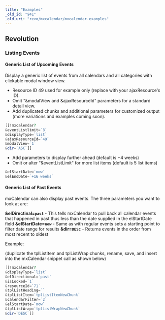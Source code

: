 ```yaml
---
title: "Examples"
_old_id: "941"
_old_uri: "revo/mxcalendar/mxcalendar.examples"
---
```


## Revolution

### Listing Events

#### Generic List of Upcoming Events

Display a generic list of events from all calendars and all categories with clickable modal window view.

- Resource ID 49 used for example only (replace with your ajaxResource's ID).
- Omit "&modalView and &ajaxResourceId" parameters for a standard detail view.
- Add duplicated chunks and additional parameters for customized output (more variations and examples coming soon).

``` php 
[[!mxcalendar?
&eventListlimit=`8`
&displayType=`list`
&ajaxResourceId=`49`
&modalView=`1`
&dir=`ASC`]]
```

- Add parameters to display further ahead (default is +4 weeks)
- Omit or alter "&eventListLimit" for more list items (default is 5 list items)

``` php 
&elStartDate=`now`
&elEndDate=`+16 weeks`
```

#### Generic List of Past Events

mxCalendar can also display past events. The three parameters you want to look at are:

**&elDirectinal=`past`** - This tells mxCalendar to pull back all calendar events that happened in past thus less than the date supplied in the elStartDate field 
**&elStartDate=`now`** - Same as with regular events sets a starting point to filter date range for results 
**&dir=`DESC`** - Returns events in the order from most recent to oldest

Example:

(duplicate the tplListItem and tplListWrap chunks, rename, save, and insert into the mxCalendar snippet call as shown below)

``` php 
[[!mxcalendar?
&displayType=`list`
&elDirectional=`past`
&isLocked=`1`
&resourceId=`71`
&tplListHeading=``
&tplListItem=`tplListItemNewChunk`
&calendarFilter=`2`
&elStartDate=`now`
&tplListWrap=`tplListWrapNewChunk`
&dir=`DESC`]]
```